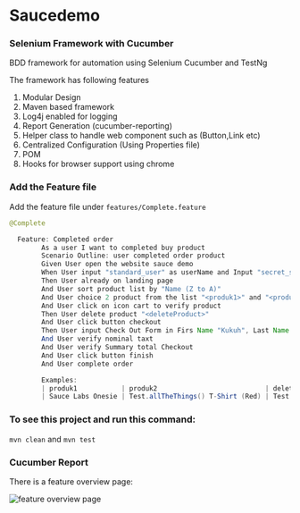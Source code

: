 # Saucedemo
### Selenium Framework with Cucumber

BDD framework for automation using Selenium Cucumber and TestNg

The framework has following features

1. Modular Design
2. Maven based framework
3. Log4j enabled for logging
4. Report Generation (cucumber-reporting)
5. Helper class to handle web component such as (Button,Link etc)
6. Centralized Configuration (Using Properties file)
7. POM
8. Hooks for browser support using chrome

### Add the Feature file

Add the feature file under `features/Complete.feature`

```java
@Complete

  Feature: Completed order
        As a user I want to completed buy product 
        Scenario Outline: user completed order product
        Given User open the website sauce demo
        When User input "standard_user" as userName and Input "secret_sauce" as password
        Then User already on landing page
        And User sort product list by "Name (Z to A)"
        And User choice 2 product from the list "<produk1>" and "<produk2>"
        And User click on icon cart to verify product
        Then User delete product "<deleteProduct>"
        And User click button checkout
        Then User input Check Out Form in Firs Name "Kukuh", Last Name "Pradipto" and Partial Code "123".
        And User verify nominal taxt
        And User verify Summary total Checkout
        And User click button finish
        And User complete order

        Examples:
        | produk1           | produk2                           | deleteProduct                     |
        | Sauce Labs Onesie | Test.allTheThings() T-Shirt (Red) | Test.allTheThings() T-Shirt (Red) |
```

### To see this project and run this command:

`mvn clean`
and
`mvn test`

### Cucumber Report

There is a feature overview page:

![feature overview page](https://github.com/kukuhpradipto/Saucedemo/issues/1#issue-1571368126)

